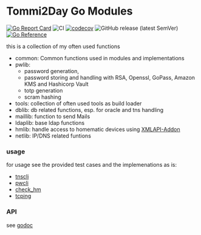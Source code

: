 # Tommi2Day Go Modules

[![Go Report Card](https://goreportcard.com/badge/github.com/tommi2day/gomodules)](https://goreportcard.com/report/github.com/tommi2day/gomodules) 
![CI](https://github.com/tommi2day/gomodules/actions/workflows/main.yml/badge.svg)
[![codecov](https://codecov.io/gh/Tommi2Day/gomodules/branch/main/graph/badge.svg?token=4KLVC3TT6A)](https://codecov.io/gh/Tommi2Day/gomodules)
![GitHub release (latest SemVer)](https://img.shields.io/github/v/release/tommi2day/gomodules)
[![Go Reference](https://pkg.go.dev/badge/github.com/tommi2day/gomodules.svg)](https://pkg.go.dev/github.com/tommi2day/gomodules)

this is a collection of my often used functions

- common: Common functions used in modules and implementations
- pwlib: 
  - password generation, 
  - password storing and handling with RSA, Openssl, GoPass, Amazon KMS and Hashicorp Vault
  - totp generation
  - scram hashing
- tools: collection of often used tools as build loader
- dblib: db related functions, esp. for oracle and tns handling
- maillib: function to send Mails
- ldaplib: base ldap functions
- hmlib: handle access to homematic devices using [XMLAPI-Addon](https://github.com/homematic-community/XML-API)
- netlib: IP/DNS related funtions

### usage
for usage see the provided test cases and the implemenations as is:

- [tnscli](https://github.com/tommi2day/tnscli)
- [pwcli](https://github.com/tommi2day/pwcli)
- [check_hm](https://github.com/Tommi2Day/check_hm)
- [tcping](https://github.com/Tommi2Day/tcping)

### API
see [godoc](https://pkg.go.dev/github.com/tommi2day/gomodules)
